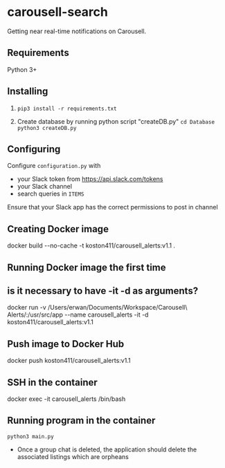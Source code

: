 # carousell-search

Getting near real-time notifications on Carousell.

## Requirements

Python 3+

## Installing

1. `pip3 install -r requirements.txt`

2. Create database by running python script "createDB.py"
    `cd Database`
    `python3 createDB.py`

## Configuring

Configure `configuration.py` with 
- your Slack token from https://api.slack.com/tokens
- your Slack channel
- search queries in `ITEMS`

Ensure that your Slack app has the correct permissions to post in channel


## Creating Docker image
docker build --no-cache -t koston411/carousell_alerts:v1.1 .

## Running Docker image the first time
## is it necessary to have -it -d as arguments?
docker run -v /Users/erwan/Documents/Workspace/Carousell\ Alerts/:/usr/src/app --name carousell_alerts -it -d koston411/carousell_alerts:v1.1

## Push image to Docker Hub
docker push koston411/carousell_alerts:v1.1

<!-- ACCESS INSIDE THE CONTAINER -->
## SSH in the container
docker exec -it carousell_alerts /bin/bash

## Running program in the container
`python3 main.py`

<!-- Enhancements to be worked on -->
- Once a group chat is deleted, the application should delete the associated listings which are orpheans